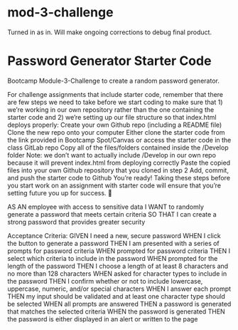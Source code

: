 # mod-3-challenge

Turned in as in. Will make ongoing corrections to debug final product.

# Password Generator Starter Code

Bootcamp Module-3-Challenge to create a random password generator.

For challenge assignments that include starter code, remember that there are few steps we need to take before we start coding to make sure that 1) we’re working in our own repository rather than the one containing the starter code and 2) we’re setting up our file structure so that index.html deploys properly:
Create your own Github repo (including a README file)
Clone the new repo onto your computer
Either clone the starter code from the link provided in Bootcamp Spot/Canvas or access the starter code in the class GitLab repo
Copy all of the files/folders contained inside the /Develop folder
Note: we don’t want to actually include /Develop in our own repo because it will prevent index.html from deploying correctly
Paste the copied files into your own Github repository that you cloned in step 2
Add, commit, and push the starter code to Github
You’re ready!
Taking these steps before you start work on an assignment with starter code will ensure that you’re setting future you up for success. :rocket:

AS AN employee with access to sensitive data
I WANT to randomly generate a password that meets certain criteria
SO THAT I can create a strong password that provides greater security

Acceptance Criteria:
GIVEN I need a new, secure password
WHEN I click the button to generate a password
THEN I am presented with a series of prompts for password criteria
WHEN prompted for password criteria
THEN I select which criteria to include in the password
WHEN prompted for the length of the password
THEN I choose a length of at least 8 characters and no more than 128 characters
WHEN asked for character types to include in the password
THEN I confirm whether or not to include lowercase, uppercase, numeric, and/or special characters
WHEN I answer each prompt
THEN my input should be validated and at least one character type should be selected
WHEN all prompts are answered
THEN a password is generated that matches the selected criteria
WHEN the password is generated
THEN the password is either displayed in an alert or written to the page
